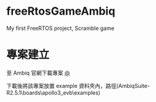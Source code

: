 # freeRtosGameAmbiq

My first FreeRTOS project, Scramble game

# 專案建立

至 Ambiq 官網下載專案 [@](https://ambiq.com/apollo3-blue/)

下載後將該專案放置 example 資料夾內，路徑(AmbiqSuite-R2.5.1\boards\apollo3_evb\examples)
